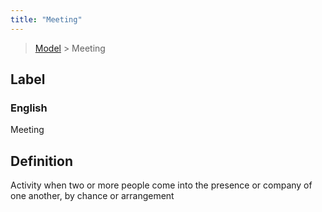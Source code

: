 ```yaml
---
title: "Meeting"
---
```


> [Model](./../) > Meeting

## Label

### English
Meeting


## Definition
Activity when two or more people come into the presence or company of one another, by chance or arrangement 


    
